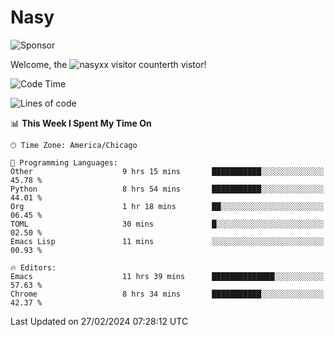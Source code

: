 # Nasy

<!--
<p align="center">
<img height="200" src="https://github-readme-stats.vercel.app/api?username=nasyxx&count_private=true&show_icons=true&theme=dracula&include_all_commits=true"/>
<img height="200" src="https://github-readme-stats.vercel.app/api/top-langs/?username=nasyxx&theme=dracula&hide=html,jupyter+notebook&count_private=true&show_icons=true"/>
</p>

  
----------------
-->

![Sponsor](https://img.shields.io/static/v1.svg?label=Sponsor&message=%E2%9D%A4&logo=GitHub&style=flat&color=pink)
 
Welcome, the ![nasyxx visitor counter](https://count.getloli.com/get/@nasyxx?theme=rule34)th vistor!
 
<!--START_SECTION:waka-->
![Code Time](http://img.shields.io/badge/Code%20Time-4%2C317%20hrs%2030%20mins-blue)

![Lines of code](https://img.shields.io/badge/From%20Hello%20World%20I%27ve%20Written-6.3%20million%20lines%20of%20code-blue)

📊 **This Week I Spent My Time On** 

```text
🕑︎ Time Zone: America/Chicago

💬 Programming Languages: 
Other                    9 hrs 15 mins       ███████████░░░░░░░░░░░░░░   45.78 % 
Python                   8 hrs 54 mins       ███████████░░░░░░░░░░░░░░   44.01 % 
Org                      1 hr 18 mins        ██░░░░░░░░░░░░░░░░░░░░░░░   06.45 % 
TOML                     30 mins             █░░░░░░░░░░░░░░░░░░░░░░░░   02.50 % 
Emacs Lisp               11 mins             ░░░░░░░░░░░░░░░░░░░░░░░░░   00.93 % 

🔥 Editors: 
Emacs                    11 hrs 39 mins      ██████████████░░░░░░░░░░░   57.63 % 
Chrome                   8 hrs 34 mins       ███████████░░░░░░░░░░░░░░   42.37 % 
```


 Last Updated on 27/02/2024 07:28:12 UTC
<!--END_SECTION:waka-->

<!-- ![visitors](https://visitor-badge.laobi.icu/badge?page_id=nasyxx.nasyxx) -->
